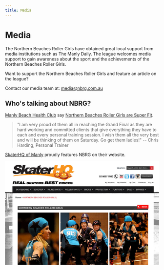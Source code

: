 ```yaml
---
title: Media
---
```


# Media

The Northern Beaches Roller Girls have obtained great local support from media institutions such as The Manly Daily. The league welcomes media support to gain awareness about the sport and the achievements of the Northern Beaches Roller Girls.

Want to support the Northern Beaches Roller Girls and feature an article on the league?

Contact our media team at: [media@nbrg.com.au](mailto:media@nbrg.com.au)

## Who's talking about NBRG?

[Manly Beach Health Club](http://manlybeachhealthclub.com/) say [Northern Beaches Roller Girls are Super Fit](http://manlybeachhealthclub.com/northern-beaches-roller-girls-are-super-fit/).

> "I am very proud of them all in reaching the Grand Final as they are hard working and committed clients that give everything they have to each and every personal training session. I wish them all the very best and will be thinking of them on Saturday. Go get them ladies!" -- Chris Harding, Personal Trainer

[SkaterHQ of Manly](http://www.skaterhq.com.au/nbrg) proudly features NBRG on their website.

![](/images/skaterhq.jpg)
